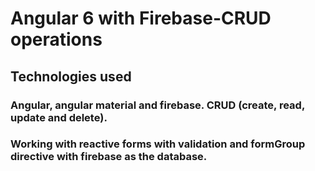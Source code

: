 # Angular 6 with Firebase-CRUD operations

## Technologies used

### Angular, angular material and firebase. CRUD (create, read, update and delete).

### Working with reactive forms with validation and formGroup directive with firebase as the database.
